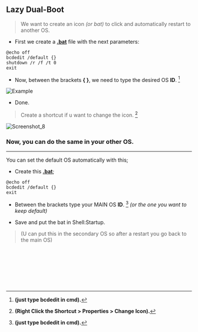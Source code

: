 ## Lazy Dual-Boot
> We want to create an icon _(or bat)_ to click and automatically restart to another OS.


- First we create a **[.bat](https://github.com/gzmatte/Dual-Boot/releases/download/1/bat.bat)** file with the next parameters:
```
@echo off
bcdedit /default {}
shutdown /r /f /t 0
exit
```
- Now, between the brackets **{ }**, we need to type the desired OS **ID**. [^1]
[^1]: **(just type bcdedit in cmd).**

![Example](https://github.com/gzmatte/Dual-Boot/assets/117684932/04b9a821-99e3-4bb7-9242-3cf1bd5aec9d)

- Done. 

> Create a shortcut if u want to change the icon. [^2]
[^2]: **(Right Click the Shortcut > Properties > Change Icon).**

![Screenshot_8](https://github.com/gzmatte/Dual-Boot/assets/117684932/fdca03b2-2ea5-44d6-8585-cb9f32bb9459)

### Now, you can do the same in your other OS.

-----

You can set the default OS automatically with this; 

- Create this **[.bat](https://github.com/gzmatte/Dual-Boot/releases/download/1/start-bcd.bat)**;
```
@echo off
bcdedit /default {}
exit
```
- Between the brackets type your MAIN OS **ID**. [^1] _(or the one you want to keep default)_

- Save and put the bat in Shell:Startup.
> (U can put this in the secondary OS so after a restart you go back to the main OS)

</br>

</br>

</br>

</br>

</br>

</br>


